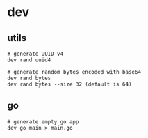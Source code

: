 # dev

## utils

```
# generate UUID v4
dev rand uuid4 

# generate random bytes encoded with base64
dev rand bytes           
dev rand bytes --size 32 (default is 64)
```

## go

```
# generate empty go app
dev go main > main.go
```

